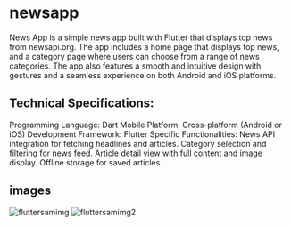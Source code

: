 # newsapp

News App is a simple news app built with Flutter that displays top news from newsapi.org. The app includes a home page that displays top news, and a category page where users can choose from a range of news categories. The app also features a smooth and intuitive design with gestures and a seamless experience on both Android and iOS platforms.

## Technical Specifications:


Programming Language: Dart
Mobile Platform: Cross-platform (Android or iOS)
Development Framework: Flutter
Specific Functionalities:
News API integration for fetching headlines and articles.
Category selection and filtering for news feed.
Article detail view with full content and image display.
Offline storage for saved articles.


## images
![fluttersamimg](https://github.com/ManikandanFT/flutter_newsapp/assets/165630570/c6fefa1f-36e6-4199-b8e1-b92a0cb5ccb6)
![fluttersamimg2](https://github.com/ManikandanFT/flutter_newsapp/assets/165630570/364d653f-84cf-4c83-aded-294533e86923)


